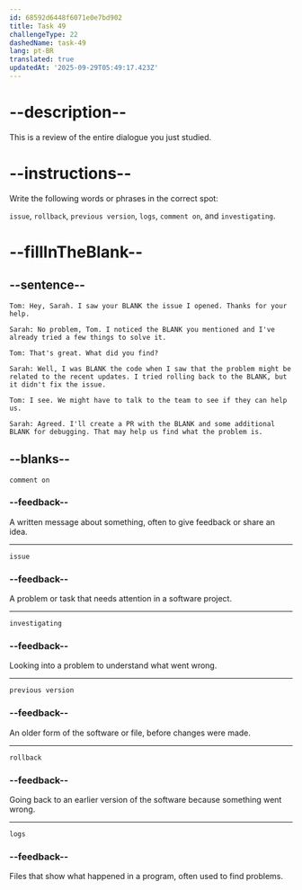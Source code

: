 ```yaml
---
id: 68592d6448f6071e0e7bd902
title: Task 49
challengeType: 22
dashedName: task-49
lang: pt-BR
translated: true
updatedAt: '2025-09-29T05:49:17.423Z'
---
```


<!-- REVIEW -->

# --description--

This is a review of the entire dialogue you just studied.

# --instructions--

Write the following words or phrases in the correct spot:

`issue`, `rollback`, `previous version`, `logs`, `comment on`, and `investigating`.

# --fillInTheBlank--

## --sentence--

`Tom: Hey, Sarah. I saw your BLANK the issue I opened. Thanks for your help.`

`Sarah: No problem, Tom. I noticed the BLANK you mentioned and I've already tried a few things to solve it.`

`Tom: That's great. What did you find?`

`Sarah: Well, I was BLANK the code when I saw that the problem might be related to the recent updates. I tried rolling back to the BLANK, but it didn't fix the issue.`

`Tom: I see. We might have to talk to the team to see if they can help us.`

`Sarah: Agreed. I'll create a PR with the BLANK and some additional BLANK for debugging. That may help us find what the problem is.`

## --blanks--

`comment on`

### --feedback--

A written message about something, often to give feedback or share an idea.

---

`issue`

### --feedback--

A problem or task that needs attention in a software project.

---

`investigating`

### --feedback--

Looking into a problem to understand what went wrong.

---

`previous version`

### --feedback--

An older form of the software or file, before changes were made.

---

`rollback`

### --feedback--

Going back to an earlier version of the software because something went wrong.

---

`logs`

### --feedback--

Files that show what happened in a program, often used to find problems.
